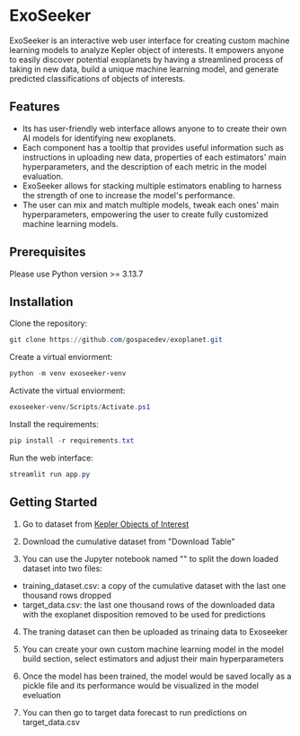 # ExoSeeker

ExoSeeker is an interactive web user interface for creating custom machine learning models to analyze Kepler object of interests. It empowers anyone to easily discover potential exoplanets by having a streamlined process of taking in new data, build a unique machine learning model, and generate predicted classifications of objects of interests.

## Features

- Its has user-friendly web interface allows anyone to to create their own AI models for identifying new exoplanets. 
- Each component has a tooltip that provides useful information such as instructions in uploading new data, properties of each estimators' main hyperparameters, and the description of each metric in the model evaluation. 
- ExoSeeker allows for stacking multiple estimators enabling to harness the strength of one to increase the model's performance. 
- The user can mix and match multiple models, tweak each ones' main hyperparameters, empowering the user to create fully customized machine learning models.

## Prerequisites
Please use Python version >= 3.13.7

## Installation

Clone the repository:
```powershell
git clone https://github.com/gospacedev/exoplanet.git
```

Create a  virtual enviorment:
```powershell
python -m venv exoseeker-venv
```

Activate the virtual enviorment:
```powershell
exoseeker-venv/Scripts/Activate.ps1
```

Install the requirements:
```powershell
pip install -r requirements.txt
```

Run the web interface:
```powershell
streamlit run app.py
```

## Getting Started

1. Go to dataset from [Kepler Objects of Interest](https://exoplanetarchive.ipac.caltech.edu/cgi-bin/TblView/nph-tblView?app=ExoTbls&config=cumulative)

2. Download the cumulative dataset from "Download Table"

3. You can use the Jupyter notebook named "" to split the down loaded dataset into two files:
- training_dataset.csv: a copy of the cumulative dataset with the last one thousand rows dropped
- target_data.csv: the last one thousand rows of the downloaded data with the exoplanet disposition removed to be used for predictions

4. The traning dataset can then be uploaded as trinaing data to Exoseeker

5. You can create your own custom machine learning model in the model build section, select estimators and adjust their main hyperparameters

6. Once the model has been trained, the model would be saved locally as a pickle file and its performance would be visualized in the model eveluation

7. You can then go to target data forecast to run predictions on target_data.csv
